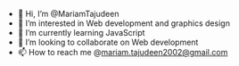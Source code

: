 - 👋 Hi, I’m @MariamTajudeen
- 👀 I’m interested in Web development and graphics design 
- 🌱 I’m currently learning JavaScript 
- 💞️ I’m looking to collaborate on Web development 
- 📫 How to reach me @mariam.tajudeen2002@gmail.com 

<!---
MariamTajudeen/MariamTajudeen is a ✨ special ✨ repository because its `README.md` (this file) appears on your GitHub profile.
You can click the Preview link to take a look at your changes.
--->
